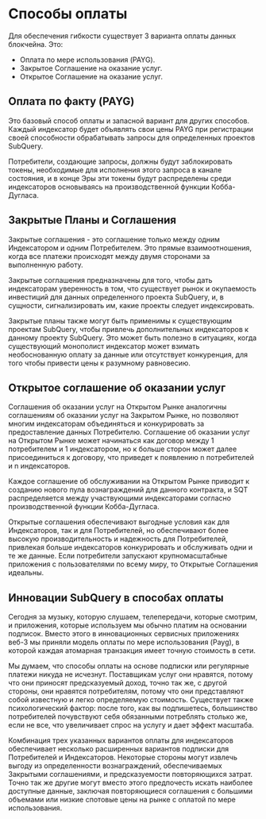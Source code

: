 # Способы оплаты

Для обеспечения гибкости существует 3 варианта оплаты данных блокчейна. Это:

- Оплата по мере использования (PAYG).
- Закрытое Соглашение на оказание услуг.
- Открытое Соглашение на оказание услуг.

## Оплата по факту (PAYG)

Это базовый способ оплаты и запасной вариант для других способов. Каждый индексатор будет объявлять свои цены PAYG при регистрации своей способности обрабатывать запросы для определенных проектов SubQuery.

Потребители, создающие запросы, должны будут заблокировать токены, необходимые для исполнения этого запроса в канале состояния, и в конце Эры эти токены будут распределены среди индексаторов основываясь на производственной функции Кобба-Дугласа.

## Закрытые Планы и Соглашения

Закрытые соглашения - это соглашение только между одним Индексатором и одним Потребителем. Это прямые взаимоотношения, когда все платежи происходят между двумя сторонами за выполненную работу.

Закрытые соглашения предназначены для того, чтобы дать индексаторам уверенность в том, что существует рынок и окупаемость инвестиций для данных определенного проекта SubQuery, и, в cущности, сигнализировать им, какие проекты следует индексировать.

Закрытые планы также могут быть применимы к существующим проектам SubQuery, чтобы привлечь дополнительных индексаторов к данному проекту SubQuery. Это может быть полезно в ситуациях, когда существующий монополист индексатор может взимать необоснованную оплату за данные или отсутствует конкуренция, для того чтобы привести цены к разумному равновесию.

## Открытое соглашение об оказании услуг

Соглашения об оказании услуг на Открытом Рынке аналогичны соглашениям об оказании услуг на Закрытом Рынке, но позволяют многим индексаторам объединяться и конкурировать за предоставление данных Потребителю. Соглашение об оказании услуг на Открытом Рынке может начинаться как договор между 1 потребителем и 1 индексатором, но к больше сторон может далее присоединиться к договору, что приведет к появлению n потребителей и n индексаторов.

Каждое соглашение об обслуживании на Открытом Рынке приводит к созданию нового пула вознаграждений для данного контракта, и SQT распределяется между участвующими индексаторами согласно производственной функции Кобба-Дугласа.

Открытые соглашения обеспечивают выгодные условия как для Индексаторов, так и для Потребителей, но обеспечивают более высокую производительность и надежность для Потребителей, привлекая больше индексаторов конкурировать и обслуживать одни и те же данные. Если потребители запускают крупномасштабные приложения с пользователями по всему миру, то Открытые Соглашения идеальны.

## Инновации SubQuery в способах оплаты

Сегодня за музыку, которую слушаем, телепередачи, которые смотрим, и приложения, которые используем мы обычно платим на основании подписок. Вместо этого в инновационных сервисных приложениях веб-3 мы приняли модель оплаты по мере использования (Payg), в которой каждая атомарная транзакция имеет точную стоимость в сети.

Мы думаем, что способы оплаты на основе подписки или регулярные платежи никуда не исчезнут. Поставщикам услуг они нравятся, потому что они приносят предсказуемый доход, точно так же, с другой стороны, они нравятся потребителям, потому что они представляют собой известную и легко определяемую стоимость. Существует также психологический фактор: после того, как вы подпишетесь, большинство потребителей почувствуют себя обязанными потреблять столько же, если не все, что увеличивает спрос на услугу и дает эффект масштаба.

Комбинация трех указанных вариантов оплаты для индексаторов обеспечивает несколько расширенных вариантов подписки для Потребителей и Индексаторов. Некоторые стороны могут извлечь выгоду из определенности вознаграждений, обеспечиваемых Закрытыми соглашениями, и предсказуемости повторяющихся затрат. Точно так же другие могут вместо этого предпочесть искать наиболее доступные данные, заключая повторяющиеся соглашения с большими объемами или низкие спотовые цены на рынке с оплатой по мере использования.
